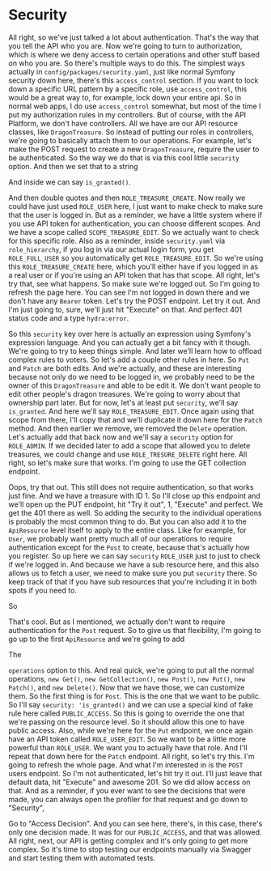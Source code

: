 # Security

All right, so we've just talked a lot about authentication. That's the way that you tell the API who you are. Now we're going to turn to authorization, which is where we deny access to certain operations and other stuff based on who you are. So there's multiple ways to do this. The simplest ways actually in `config/packages/security.yaml`, just like normal Symfony security down here, there's this `access_control` section. If you want to lock down a specific URL pattern by a specific role, use `access_control`, this would be a great way to, for example, lock down your entire api. So in normal web apps, I do use `access_control` somewhat, but most of the time I put my authorization rules in my controllers. But of course, with the API Platform, we don't have controllers. All we have are our API resource classes, like `DragonTreasure`. So instead of putting our roles in controllers, we're going to basically attach them to our operations. For example, let's make the POST request to create a new `DragonTreasure`, require the user to be authenticated. So the way we do that is via this cool little `security` option. And then we set that to a string

And inside we can say `is_granted()`.

And then double quotes and then `ROLE_TREASURE_CREATE`. Now really we could have just used `ROLE_USER` here, I just want to make check to make sure that the user is logged in. But as a reminder, we have a little system where if you use API token for authentication, you can choose different scopes. And we have a scope called `SCOPE_TREASURE_EDIT`. So we actually want to check for this specific role. Also as a reminder, inside `security.yaml` via `role_hierarchy`, if you log in via our actual login form, you get `ROLE_FULL_USER` so you automatically get `ROLE_TREASURE_EDIT`. So we're using this `ROLE_TREASURE_CREATE` here, which you'll either have if you logged in as a real user or if you're using an API token that has that scope. All right, let's try that, see what happens. So make sure we're logged out. So I'm going to refresh the page here. You can see I'm not logged in down there and we don't have any `Bearer` token. Let's try the POST endpoint. Let try it out. And I'm just going to,  sure, we'll just hit "Execute" on that. And perfect 401 status code and a type `hydra:error`.

So this `security` key over here is actually an expression using Symfony's expression language. And you can actually get a bit fancy with it though. We're going to try to keep things simple. And later we'll learn how to offload complex rules to voters. So let's add a couple other rules in here. So `Put` and `Patch` are both edits. And we're actually, and these are interesting because not only do we need to be logged in, we probably need to be the owner of this `DragonTreasure` and able to be edit it. We don't want people to edit other people's dragon treasures. We're going to worry about that ownership part later. But for now, let's at least put `security`, we'll say `is_granted`. And here we'll say `ROLE_TREASURE_EDIT`. Once again using that scope from there, I'll copy that and we'll duplicate it down here for the `Patch` method. And then earlier we remove, we removed the `Delete` operation. Let's actually add that back now and we'll say a `security` option for `ROLE_ADMIN`. If we decided later to add a scope that allowed you to delete treasures, we could change and use `ROLE_TRESURE_DELETE` right here. All right, so let's make sure that works. I'm going to use the GET collection endpoint.

Oops, try that out. This still does not require authentication, so that works just fine. And we have a treasure with ID 1. So I'll close up this endpoint and we'll open up the PUT endpoint, hit "Try it out", 1, "Execute" and perfect. We get the 401 there as well. So adding the security to the individual operations is probably the most common thing to do. But you can also add it to the `ApiResource` level itself to apply to the entire class. Like for example, for `User`, we probably want pretty much all of our operations to require authentication except for the `Post` to create, because that's actually how you register. So up here we can say `security` `ROLE_USER` just to just to check if we're logged in. And because we have a sub resource here, and this also allows us to fetch a user, we need to make sure you put `security` there. So keep track of that if you have sub resources that you're including it in both spots if you need to.

So

That's cool. But as I mentioned, we actually don't want to require authentication for the `Post` request. So to give us that flexibility, I'm going to go up to the first `ApiResource` and we're going to add

The

`operations` option to this. And real quick, we're going to put all the normal operations, `new Get()`, `new GetCollection()`, `new Post()`, `new Put()`, `new Patch()`, and `new Delete()`. Now that we have those, we can customize them. So the first thing is for `Post`. This is the one that we want to be public. So I'll say `security: 'is_granted()` and we can use a special kind of fake rule here called `PUBLIC_ACCESS`. So this is going to override the one that we're passing on the resource level. So it should allow this one to have public access. Also, while we're here for the `Put` endpoint, we once again have an API token called `ROLE_USER_EDIT`. So we want to be a little more powerful than `ROLE_USER`. We want you to actually have that role. And I'll repeat that down here for the `Patch` endpoint. All right, so let's try this. I'm going to refresh the whole page. And what I'm interested in is the `POST` users endpoint. So I'm not authenticated, let's hit try it out. I'll just leave that default data, hit "Execute" and awesome 201. So we did allow access on that. And as a reminder, if you ever want to see the decisions that were made, you can always open the profiler for that request and go down to "Security",

Go to "Access Decision". And you can see here, there's, in this case, there's only one decision made. It was for our `PUBLIC_ACCESS`, and that was allowed. All right, next, our API is getting complex and it's only going to get more complex. So it's time to stop testing our endpoints manually via Swagger and start testing them with automated tests.
